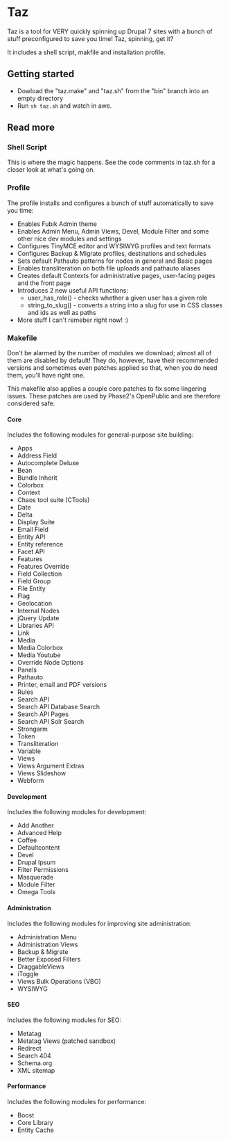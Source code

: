 # Taz

Taz is a tool for VERY quickly spinning up Drupal 7 sites with a bunch of stuff preconfigured to save you time! Taz, spinning, get it?

It includes a shell script, makfile and installation profile.

## Getting started

* Dowload the "taz.make" and "taz.sh" from the "bin" branch into an empty directory
* Run ```sh taz.sh``` and watch in awe.

## Read more

### Shell Script

This is where the magic happens. See the code comments in taz.sh for a closer look at what's going on.

### Profile

The profile installs and configures a bunch of stuff automatically to save you time:

* Enables Fubik Admin theme
* Enables Admin Menu, Admin Views, Devel, Module Filter and some other nice dev modules and settings
* Configures TinyMCE editor and WYSIWYG profiles and text formats
* Configures Backup & Migrate profiles, destinations and schedules
* Sets default Pathauto patterns for nodes in general and Basic pages
* Enables transliteration on both file uploads and pathauto aliases
* Creates default Contexts for administrative pages, user-facing pages and the front page
* Introduces 2 new useful API functions:
    * user_has_role() - checks whether a given user has a given role
    * string_to_slug() - converts a string into a slug for use in CSS classes and ids as well as paths
* More stuff I can't remeber right now! :)

### Makefile

Don't be alarmed by the number of modules we download; almost all of them are disabled by default!
They do, however, have their recommended versions and sometimes even patches applied so that, when you do need them, you'll have right one.

This makefile also applies a couple core patches to fix some lingering issues.
These patches are used by Phase2's OpenPublic and are therefore considered safe.

#### Core

Includes the following modules for general-purpose site building:

* Apps
* Address Field
* Autocomplete Deluxe
* Bean
* Bundle Inherit
* Colorbox
* Context
* Chaos tool suite (CTools)
* Date
* Delta
* Display Suite
* Email Field
* Entity API
* Entity reference
* Facet API
* Features
* Features Override
* Field Collection
* Field Group
* File Entity
* Flag
* Geolocation
* Internal Nodes
* jQuery Update
* Libraries API
* Link
* Media
* Media Colorbox
* Media Youtube
* Override Node Options
* Panels
* Pathauto
* Printer, email and PDF versions
* Rules
* Search API
* Search API Database Search
* Search API Pages
* Search API Solr Search
* Strongarm
* Token
* Transliteration
* Variable
* Views
* Views Argument Extras
* Views Slideshow
* Webform

#### Development

Includes the following modules for development:

* Add Another
* Advanced Help
* Coffee
* Defaultcontent
* Devel
* Drupal Ipsum
* Filter Permissions
* Masquerade
* Module Filter
* Omega Tools

#### Administration

Includes the following modules for improving site administration:

* Administration Menu
* Administration Views
* Backup & Migrate
* Better Exposed Filters
* DraggableViews
* iToggle
* Views Bulk Operations (VBO)
* WYSIWYG

#### SEO

Includes the following modules for SEO:

* Metatag
* Metatag Views (patched sandbox)
* Redirect
* Search 404
* Schema.org
* XML sitemap

#### Performance

Includes the following modules for performance:

* Boost
* Core Library
* Entity Cache
